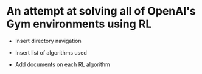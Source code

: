 # An attempt at solving all of OpenAI's Gym environments using RL

- Insert directory navigation

- Insert list of algorithms used

- Add documents on each RL algorithm
